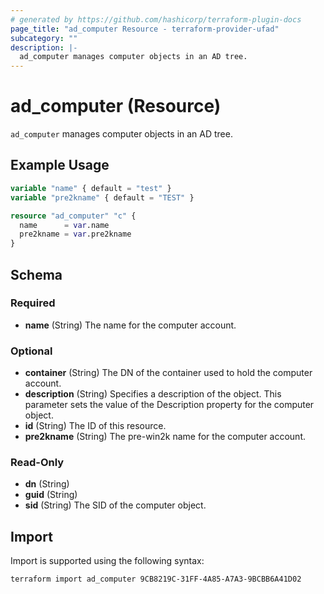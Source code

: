 ```yaml
---
# generated by https://github.com/hashicorp/terraform-plugin-docs
page_title: "ad_computer Resource - terraform-provider-ufad"
subcategory: ""
description: |-
  ad_computer manages computer objects in an AD tree.
---
```


# ad_computer (Resource)

`ad_computer` manages computer objects in an AD tree.

## Example Usage

```terraform
variable "name" { default = "test" }
variable "pre2kname" { default = "TEST" }

resource "ad_computer" "c" {
  name      = var.name
  pre2kname = var.pre2kname
}
```

<!-- schema generated by tfplugindocs -->
## Schema

### Required

- **name** (String) The name for the computer account.

### Optional

- **container** (String) The DN of the container used to hold the computer account.
- **description** (String) Specifies a description of the object. This parameter sets the value of the Description property for the computer object.
- **id** (String) The ID of this resource.
- **pre2kname** (String) The pre-win2k name for the computer account.

### Read-Only

- **dn** (String)
- **guid** (String)
- **sid** (String) The SID of the computer object.

## Import

Import is supported using the following syntax:

```shell
terraform import ad_computer 9CB8219C-31FF-4A85-A7A3-9BCBB6A41D02
```
